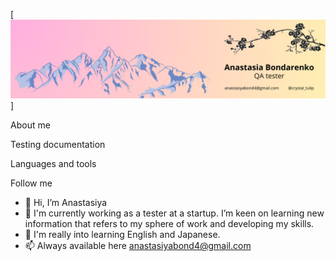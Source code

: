 [![Header](https://github.com/MiokoYo/MiokoYo/blob/main/files/3750152.png)]

About me

Testing documentation

Languages and tools

Follow me


- 👋 Hi, I’m Anastasiya
- 👀 I'm currently working as a tester at a startup. I’m keen on learning new information that refers to my sphere of work and developing my skills. 
- 🌱 I'm really into learning English and Japanese.
- 📫 Always available here anastasiyabond4@gmail.com


